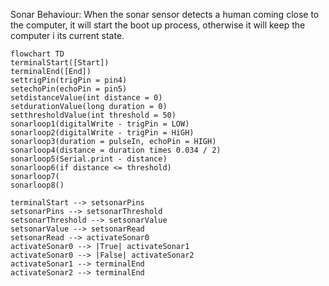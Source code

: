 Sonar Behaviour: When the sonar sensor detects a human coming close to the computer, it will start the boot up process, otherwise it will keep the computer i its current state.


```mermaid
flowchart TD
terminalStart([Start])
terminalEnd([End])
settrigPin(trigPin = pin4)
setechoPin(echoPin = pin5)
setdistanceValue(int distance = 0)
setdurationValue(long duration = 0)
setthresholdValue(int threshold = 50)
sonarloop1(digitalWrite - trigPin = LOW)
sonarloop2(digitalWrite - trigPin = HiGH)
sonarloop3(duration = pulseIn, echoPin = HIGH)
sonarloop4(distance = duration times 0.034 / 2)
sonarloop5(Serial.print - distance)
sonarloop6(if distance <= threshold)
sonarloop7(
sonarloop8()

terminalStart --> setsonarPins
setsonarPins --> setsonarThreshold
setsonarThreshold --> setsonarValue
setsonarValue --> setsonarRead
setsonarRead --> activateSonar0
activateSonar0 --> |True| activateSonar1
activateSonar0 --> |False| activateSonar2
activateSonar1 --> terminalEnd
activateSonar2 --> terminalEnd
```

